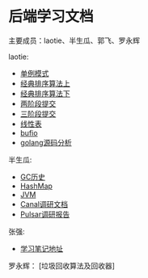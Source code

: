 # 后端学习文档
主要成员：laotie、半生瓜、郭飞、罗永辉




laotie:
- [单例模式](laotie/单例模式.md)
- [经典排序算法上](laotie/经典排序算法上.md)
- [经典排序算法下](laotie/经典排序算法下.md)
- [两阶段提交](laotie/两阶段提交.md)
- [三阶段提交](laotie/三阶段提交.md)
- [线性表](laotie/线性表.md)
- [bufio](laotie/bufio.md)
- [golang源码分析](laotie/golang源码分析.md)

半生瓜:
- [GC历史](半生瓜/学习笔记/GC历史.md)
- [HashMap](半生瓜/学习笔记/HashMap.md)
- [JVM](半生瓜/学习笔记/JVM.md)
- [Canal调研文档](半生瓜/调研文档/Canal调研文档.MD)
- [Pulsar调研报告](半生瓜/调研文档/Pulsar调研报告.md)

张强:
- [学习笔记地址](zhangqiang/学习笔记地址.md)

罗永辉：
[垃圾回收算法及回收器]
